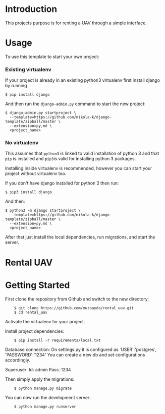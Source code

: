 

# Introduction

This projects purpose is for renting a UAV through a simple interface.

# Usage

To use this template to start your own project:

### Existing virtualenv

If your project is already in an existing python3 virtualenv first install django by running

    $ pip install django
    
And then run the `django-admin.py` command to start the new project:

    $ django-admin.py startproject \
      --template=https://github.com/nikola-k/django-template/zipball/master \
      --extension=py,md \
      <project_name>
      
### No virtualenv

This assumes that `python3` is linked to valid installation of python 3 and that `pip` is installed and `pip3`is valid
for installing python 3 packages.

Installing inside virtualenv is recommended, however you can start your project without virtualenv too.

If you don't have django installed for python 3 then run:

    $ pip3 install django
    
And then:

    $ python3 -m django startproject \
      --template=https://github.com/nikola-k/django-template/zipball/master \
      --extension=py,md \
      <project_name>
      
      
After that just install the local dependencies, run migrations, and start the server.

# Rental UAV

# Getting Started

First clone the repository from Github and switch to the new directory:
```
    $ git clone https://github.com/muzoaydo/rental_uav.git
    $ cd rental_uav
``` 
Activate the virtualenv for your project.
    
Install project dependencies:
```
    $ pip install -r requirements/local.txt
```
    
Database connection:
On settings.py it is configured as 'USER':'postgres', 'PASSWORD':'1234'
You can create a new db and set configurations accordingly.

Superuser:
Id: admin
Pass: 1234

Then simply apply the migrations:
```
    $ python manage.py migrate
```    

You can now run the development server:
```
    $ python manage.py runserver
```